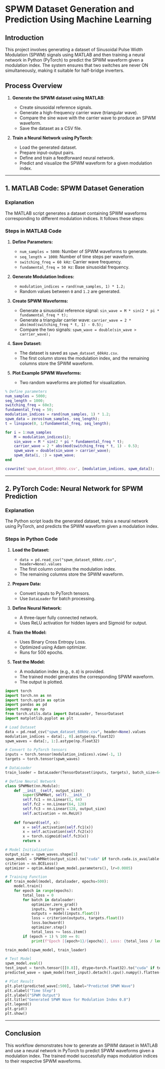 # **SPWM Dataset Generation and Prediction Using Machine Learning**

## **Introduction**

This project involves generating a dataset of Sinusoidal Pulse Width Modulation (SPWM) signals using MATLAB and then training a neural network in Python (PyTorch) to predict the SPWM waveform given a modulation index. The system ensures that two switches are never ON simultaneously, making it suitable for half-bridge inverters.

## **Process Overview**

1. **Generate the SPWM dataset using MATLAB**:
   - Create sinusoidal reference signals.
   - Generate a high-frequency carrier wave (triangular wave).
   - Compare the sine wave with the carrier wave to produce an SPWM waveform.
   - Save the dataset as a CSV file.

2. **Train a Neural Network using PyTorch**:
   - Load the generated dataset.
   - Prepare input-output pairs.
   - Define and train a feedforward neural network.
   - Predict and visualize the SPWM waveform for a given modulation index.

---

## **1. MATLAB Code: SPWM Dataset Generation**

### **Explanation**

The MATLAB script generates a dataset containing SPWM waveforms corresponding to different modulation indices. It follows these steps:

### **Steps in MATLAB Code**

1. **Define Parameters:**
   - `num_samples = 5000`: Number of SPWM waveforms to generate.
   - `seq_length = 1000`: Number of time steps per waveform.
   - `switching_freq = 60 kHz`: Carrier wave frequency.
   - `fundamental_freq = 50 Hz`: Base sinusoidal frequency.

2. **Generate Modulation Indices:**
   - `modulation_indices = rand(num_samples, 1) * 1.2;`
   - Random values between `0` and `1.2` are generated.

3. **Create SPWM Waveforms:**
   - Generate a sinusoidal reference signal: `sin_wave = M * sin(2 * pi * fundamental_freq * t);`
   - Generate a triangular carrier wave: `carrier_wave = 2 * abs(mod(switching_freq * t, 1) - 0.5);`
   - Compare the two signals: `spwm_wave = double(sin_wave > carrier_wave);`

4. **Save Dataset:**
   - The dataset is saved as `spwm_dataset_60kHz.csv`.
   - The first column stores the modulation index, and the remaining columns store the SPWM waveform.

5. **Plot Example SPWM Waveforms:**
   - Two random waveforms are plotted for visualization.

```matlab
% Define parameters
num_samples = 5000;
seq_length = 1000;
switching_freq = 60e3;
fundamental_freq = 50;
modulation_indices = rand(num_samples, 1) * 1.2;
spwm_data = zeros(num_samples, seq_length);
t = linspace(0, 1/fundamental_freq, seq_length);

for i = 1:num_samples
    M = modulation_indices(i);
    sin_wave = M * sin(2 * pi * fundamental_freq * t);
    carrier_wave = 2 * abs(mod(switching_freq * t, 1) - 0.5);
    spwm_wave = double(sin_wave > carrier_wave);
    spwm_data(i, :) = spwm_wave;
end

csvwrite('spwm_dataset_60kHz.csv', [modulation_indices, spwm_data]);
```

---

## **2. PyTorch Code: Neural Network for SPWM Prediction**

### **Explanation**

The Python script loads the generated dataset, trains a neural network using PyTorch, and predicts the SPWM waveform given a modulation index.

### **Steps in Python Code**

1. **Load the Dataset:**
   - `data = pd.read_csv("spwm_dataset_60kHz.csv", header=None).values`
   - The first column contains the modulation index.
   - The remaining columns store the SPWM waveform.

2. **Prepare Data:**
   - Convert inputs to PyTorch tensors.
   - Use `DataLoader` for batch processing.

3. **Define Neural Network:**
   - A three-layer fully connected network.
   - Uses ReLU activation for hidden layers and Sigmoid for output.

4. **Train the Model:**
   - Uses Binary Cross Entropy Loss.
   - Optimized using Adam optimizer.
   - Runs for 500 epochs.

5. **Test the Model:**
   - A modulation index (e.g., `0.8`) is provided.
   - The trained model generates the corresponding SPWM waveform.
   - The output is plotted.

```python
import torch
import torch.nn as nn
import torch.optim as optim
import pandas as pd
import numpy as np
from torch.utils.data import DataLoader, TensorDataset
import matplotlib.pyplot as plt

# Load Dataset
data = pd.read_csv("spwm_dataset_60kHz.csv", header=None).values
modulation_indices = data[:, 0].astype(np.float32)
spwm_waves = data[:, 1:].astype(np.float32)

# Convert to PyTorch tensors
inputs = torch.tensor(modulation_indices).view(-1, 1)
targets = torch.tensor(spwm_waves)

# DataLoader
train_loader = DataLoader(TensorDataset(inputs, targets), batch_size=64, shuffle=True)

# Define Neural Network
class SPWMNet(nn.Module):
    def __init__(self, output_size):
        super(SPWMNet, self).__init__()
        self.fc1 = nn.Linear(1, 64)
        self.fc2 = nn.Linear(64, 128)
        self.fc3 = nn.Linear(128, output_size)
        self.activation = nn.ReLU()
    
    def forward(self, x):
        x = self.activation(self.fc1(x))
        x = self.activation(self.fc2(x))
        x = torch.sigmoid(self.fc3(x))
        return x

# Model Initialization
output_size = spwm_waves.shape[1]
spwm_model = SPWMNet(output_size).to("cuda" if torch.cuda.is_available() else "cpu")
criterion = nn.BCELoss()
optimizer = optim.Adam(spwm_model.parameters(), lr=0.0005)

# Training Function
def train_model(model, dataloader, epochs=500):
    model.train()
    for epoch in range(epochs):
        total_loss = 0
        for batch in dataloader:
            optimizer.zero_grad()
            inputs, targets = batch
            outputs = model(inputs.float())
            loss = criterion(outputs, targets.float())
            loss.backward()
            optimizer.step()
            total_loss += loss.item()
        if (epoch + 1) % 100 == 0:
            print(f"Epoch [{epoch+1}/{epochs}], Loss: {total_loss / len(dataloader):.6f}")

train_model(spwm_model, train_loader)

# Test Model
spwm_model.eval()
test_input = torch.tensor([[0.8]], dtype=torch.float32).to("cuda" if torch.cuda.is_available() else "cpu")
predicted_wave = spwm_model(test_input).detach().cpu().numpy().flatten()

# Plot Result
plt.plot(predicted_wave[:500], label="Predicted SPWM Wave")
plt.xlabel("Time Step")
plt.ylabel("SPWM Output")
plt.title("Generated SPWM Wave for Modulation Index 0.8")
plt.legend()
plt.grid()
plt.show()
```

---

## **Conclusion**

This workflow demonstrates how to generate an SPWM dataset in MATLAB and use a neural network in PyTorch to predict SPWM waveforms given a modulation index. The trained model successfully maps modulation indices to their respective SPWM waveforms.

